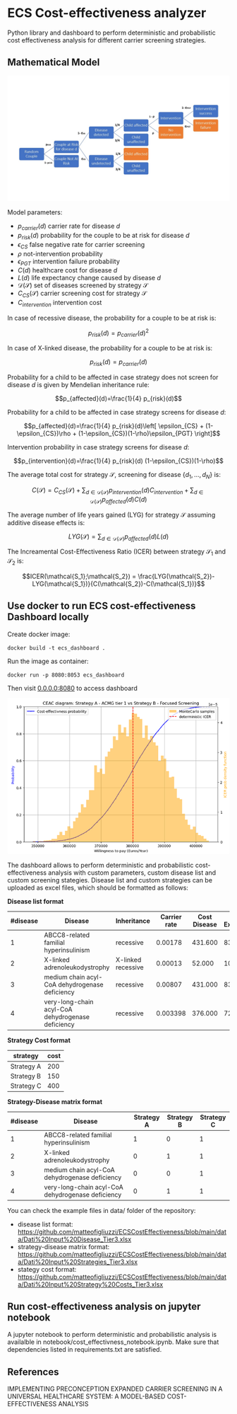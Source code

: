 # ECS Cost-effectiveness analyzer
Python library and dashboard to perform deterministic and probabilistic cost effectiveness analysis for
different carrier screening strategies.

## Mathematical Model


![plot](./resources/ecs.jpg)

Model parameters:

- $p_{carrier}(d)$ carrier rate for disease $d$
- $p_{risk}(d)$ probability for the couple to be at risk for disease $d$
- $\epsilon_{CS}$ false negative rate for carrier screening
- $\rho$ not-intervention probability
- $\epsilon_{PGT}$ intervention failure probability
- $C(d)$ healthcare cost for disease $d$
- $L(d)$ life expectancy change caused by disease $d$
- $\mathcal{D}(\mathcal{S})$ set of diseases screened by strategy $\mathcal{S}$ 
- $C_{CS}(\mathcal{S})$ carrier screening cost for strategy $\mathcal{S}$
- $C_{intervention}$ intervention cost

In case of recessive disease, the probability for a couple to be at risk is:

$$p_{risk}(d) = p_{carrier}(d)^2$$

In case of X-linked disease, the probability for a couple to be at risk is:

$$p_{risk}(d) = p_{carrier}(d)$$

Probability for a child to be affected in case strategy does not screen for disease $d$ is given by Mendelian inheritance rule:

$$p_{affected}(d)=\frac{1}{4} p_{risk}(d)$$

Probability for a child to be affected in case strategy screens for disease $d$:

$$p_{affected}(d)=\frac{1}{4} p_{risk}(d)\left[ \epsilon_{CS} + (1-\epsilon_{CS})\rho + (1-\epsilon_{CS})(1-\rho)\epsilon_{PGT}  \right]$$

Intervention probability in case strategy screens for disease $d$:

$$p_{intervention}(d)=\frac{1}{4} p_{risk}(d) (1-\epsilon_{CS})(1-\rho)$$


The average total cost for strategy $\mathcal{S}$, screening for disease $\{d_1,...,d_N\}$ is:

$$C(\mathcal{S}) = C_{CS}(\mathcal{S}) + \sum_{d\in\mathcal{D}(\mathcal{S})} p_{intervention}(d) C_{intervention} + \sum_{d\in\mathcal{D}(\mathcal{S})} p_{affected}(d) C(d)$$

The average number of life years gained (LYG) for strategy $\mathcal{S}$ assuming additive disease effects is:

$$LYG(\mathcal{S}) = \sum_{d\in\mathcal{D}(\mathcal{S})} p_{affected}(d) L(d)$$

The Increamental Cost-Effectiveness Ratio (ICER) between strategy $\mathcal{S_1}$ and $\mathcal{S_2}$ is:

$$ICER(\mathcal{S_1};\mathcal{S_2}) = \frac{LYG(\mathcal{S_2})-LYG(\mathcal{S_1})}{C(\mathcal{S_2})-C(\mathcal{S_1})}$$

## Use docker to run ECS cost-effectiveness Dashboard locally 

Create docker image:

    docker build -t ecs_dashboard .

Run the image as container:

    docker run -p 8080:8053 ecs_dashboard

Then visit [0.0.0.0:8080](http://0.0.0.0:8080/) to access dashboard


![plot](./resources/CEAC.png)


The dashboard allows to perform deterministic and probabilistic cost-effectiveness analysis with 
custom parameters, custom disease list and custom screening stategies. Disease list and custom strategies 
can be uploaded as excel files, which should be formatted as follows:

**Disease list format**

|#disease|Disease|Inheritance|Carrier rate|Cost Disease|Life Expectancy|
|--|--------|---|---|---|----------|
|1|ABCC8-related familial hyperinsulinism|recessive|0.00178|431.600|83|
|2|X-linked adrenoleukodystrophy|X-linked recessive|0.00013|52.000|10|
|3|medium chain acyl-CoA dehydrogenase deficiency|recessive|0.00807|431.000|83|
|4|very-long-chain acyl-CoA dehydrogenase deficiency|recessive|0.003398|376.000|72.4|


**Strategy Cost format**

| strategy   | cost |
|------------|------|
| Strategy A | 200  |
| Strategy B | 150  |                                               |
| Strategy C | 400  |

**Strategy-Disease matrix format**

|#disease|Disease|Strategy A|Strategy B|Strategy C|
|--|--------|---|---|---|
|1|ABCC8-related familial hyperinsulinism|1|0|1|
|2|X-linked adrenoleukodystrophy|0|1|1|
|3|medium chain acyl-CoA dehydrogenase deficiency|0|0|1|
|4|very-long-chain acyl-CoA dehydrogenase deficiency|0|1|1|




You can check the example files in data/ folder of the repository:

- disease list format: https://github.com/matteofigliuzzi/ECSCostEffectiveness/blob/main/data/Dati%20Input%20Disease_Tier3.xlsx
- strategy-disease matrix format: https://github.com/matteofigliuzzi/ECSCostEffectiveness/blob/main/data/Dati%20Input%20Strategies_Tier3.xlsx
- stategy cost format: https://github.com/matteofigliuzzi/ECSCostEffectiveness/blob/main/data/Dati%20Input%20Strategy%20Costs_Tier3.xlsx



## Run cost-effectiveness analysis on jupyter notebook

A jupyter notebook to perform deterministic and probabilistic analysis is availalble in 
notebook/cost_effectivness_notebook.ipynb. Make sure that dependencies listed in requirements.txt are satisfied.


## References

IMPLEMENTING PRECONCEPTION EXPANDED CARRIER SCREENING IN A UNIVERSAL HEALTHCARE SYSTEM: A MODEL-BASED COST-EFFECTIVENESS ANALYSIS 



